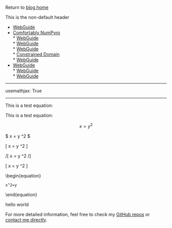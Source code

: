   
  
Return to [blog home](.\bloghome.html)  
  
This is the non-default header  
* [WebGuide](.\01_webguide\./page.html)  
* [Comfortably NumPyro](.\02_numpyro\./blog_numpyrohome.html)  
	  * [WebGuide](.\02_numpyro\01_gettingstarted\./page.html)  
	  * [WebGuide](.\02_numpyro\02_mcmcsamplers\./page.html)  
	  * [WebGuide](.\02_numpyro\03_nestedsampling\./page.html)  
	  * [Constrained Domain](.\02_numpyro\04_constraineddomain\./page.html)  
	  * [WebGuide](.\02_numpyro\05_parallelizing\./page.html)  
* [WebGuide](.\03_stats\./page.html)  
	  * [WebGuide](.\03_stats\01_nestedsampling\./page.html)  
	  * [WebGuide](.\03_stats\02_suspiciousness\./page.html)  
  
  
---
  
usemathjax: True
  
---
  
This is a test equation:
  

  
This is a test equation:
  
  
  
$$ x = y ^2 $$  
  
$ x = y ^2 $  
  
[ x = y ^2 ]  
  
/[ x = y ^2 /]  
  
\[ x = y ^2 \]  
  

  
\begin{equation}
  
	x^2=y
  
\end{equation}
  

  
hello world  
  
For more detailed information, feel free to check my [GitHub repos](https://github.com/HughMcDougall/) or [contact me directly](hughmcdougallemail@gmail.com).  
  
